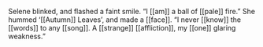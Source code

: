 Selene blinked, and flashed a faint smile. “I [[am]] a ball of [[pale]] fire.” She hummed ‘[[Autumn]] Leaves’, and made a [[face]]. “I never [[know]] the [[words]] to any [[song]]. A [[strange]] [[affliction]], my [[one]] glaring weakness.”  